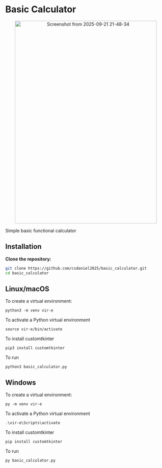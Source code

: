 # Basic Calculator

<p align="center">
  <img width="445" height="636" alt="Screenshot from 2025-09-21 21-48-34" src="https://github.com/user-attachments/assets/164b627b-1e05-49b4-9677-bebedcb7282d" />
</p>

Simple basic functional calculator

## Installation

**Clone the repository:**

```bash
git clone https://github.com/csdaniel2025/basic_calculator.git
cd basic_calculator
```
## Linux/macOS

To create a virtual environment:
```
python3 -m venv vir-e
```
To activate a Python virtual environment
```
source vir-e/bin/activate
```
To install customtkinter
```
pip3 install customtkinter
```
To run
```
python3 basic_calculator.py
```

## Windows

To create a virtual environment:
```
py -m venv vir-e 
```

To activate a Python virtual environment
```
.\vir-e\Scripts\activate
```

To install customtkinter
```
pip install customtkinter
```

To run
```
py basic_calculator.py
```
